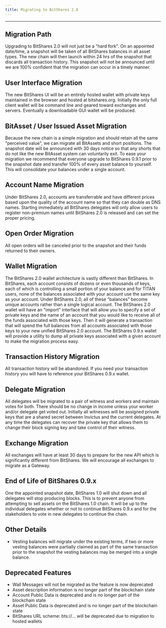 ```yaml
---
title: Migrating to BitShares 2.0
---
```


--------

## Migration Path


Upgrading to BitShares 2.0 will not just be a "hard fork". On an appointed date/time, a snapshot will be taken of all BitShares balances in all asset types.  The new chain will then launch within 24 hrs of the snapshot that discards all transaction history.  This snapshot will not be announced until we are 100% confident that the migration can occur in 
a timely manner.

## User Interface Migration
The new BitShares UI will be an entirely hosted wallet with private keys maintained in the browser and hosted at
bitshares.org.  Initially the only full client wallet will be command line and geared toward exchanges and servers.
Eventually a downloadable GUI wallet will be produced.

## BitAsset / User Issued Asset Migration
Because the new chain is a simple migration and should retain all the same "perceived value", we can migrate all
BitAssets and short positions.  The snapshot date will be announced with 30 days notice so that any shorts that do not
like the new BitAsset system can voluntarily exit.    To ease your migration we recommend that everyone upgrade to
BitShares 0.9.1 prior to the snapshot date and transfer 100% of every asset balance to yourself.  This will consolidate
your balances under a single account.

## Account Name Migration
Under BitShares 2.0, accounts are transferrable and have different prices based upon the quality of the account name so that
they can double as DNS names.  Starting immediately all BitShares delegates will only allow users to register non-premium names 
until BitShares 2.0 is released and can set the proper pricing.

## Open Order Migration
All open orders will be canceled prior to the snapshot and their funds returned to their owners.

## Wallet Migration
The BitShares 2.0 wallet architecture is vastly different than BitShares.  In BitShares, each account consists of dozens or
even thousands of keys, each of which is controlling a small portion of your balance and for TITAN users, none of the
balances associated with your account use the same key as your account.  Under BitShares 2.0, all of these "balances" become
unique accounts rather than a single logical account.    The BitShares 2.0 wallet will have an "import" interface that will
allow you to specify a set of private keys and the name of an account that you would like to receive all of the funds
associated with those keys.   Then it will generate a transaction that will spend the full balances from all accounts
associated with those keys to your new unified BitShares 2.0 account.    The BitShares 0.9.x wallet will provide a utility to dump
all private keys associated with a given account to make the migration process easy.

## Transaction History Migration
All transaction history will be abandoned.  If you need your transaction history you will have to reference your
BitShares 0.9.x wallet.

## Delegate Migration
All delegates will be migrated to a pair of witness and workers and maintain votes for both.  There should be no change
in income unless your worker and/or delegate get voted out.  Initially all witnesses will be assigned private keys that
are a shared secret between Invictus and the current delegates.  At any time the delegates can recover the private key
that allows them to change their block signing key and take control of their witness. 

## Exchange Migration
All exchanges will have at least 30 days to prepare for the new API which is significantly different from BitShares.  We
will encourage all exchanges to migrate as a Gateway.

## End of Life of BitShares 0.9.x
One the appointed snapshot date, BitShares 1.0 will shut down and all delegates will stop producing blocks.  This is to
prevent anyone from attempting to sell assets on the BitShares 1.0 chain.  It will be up to the individual delegates 
whether or not to continue BitShares 0.9.x and for the stakeholders to vote in new delegates to continue the chain. 

## Other Details

* Vesting balances will migrate under the existing terms, if two or more vesting balances were partially claimed
as part of the same transaction prior to the snapshot the vesting balances may be merged into a single balance.

## Deprecated Features
* Wall Messages will not be migrated as the feature is now deprecated 
* Asset description information is no longer part of the blockchain state
* Account Public Data is deprecated and is no longer part of the blockchain state
* Asset Public Data is deprecated and is no longer part of the blockchain state
* BitShares URL scheme: bts://... will be deprecated due to migration to hosted wallets
